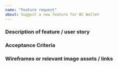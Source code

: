 ```yaml
---
name: "Feature request"
about: Suggest a new feature for BC Wallet
---
```

<!-- Thank you for requesting a feature in BC Wallet. Please fill in as much of the template below as you can. -->

### Description of feature / user story

### Acceptance Criteria

### Wireframes or relevant image assets / links